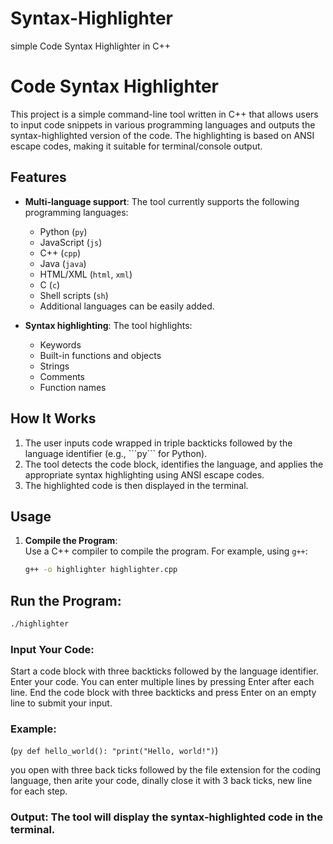 # Syntax-Highlighter
simple Code Syntax Highlighter in C++

# Code Syntax Highlighter

This project is a simple command-line tool written in C++ that allows users to input code snippets in various programming languages and outputs the syntax-highlighted version of the code. The highlighting is based on ANSI escape codes, making it suitable for terminal/console output.

## Features

- **Multi-language support**: The tool currently supports the following programming languages:
  - Python (`py`)
  - JavaScript (`js`)
  - C++ (`cpp`)
  - Java (`java`)
  - HTML/XML (`html`, `xml`)
  - C (`c`)
  - Shell scripts (`sh`)
  - Additional languages can be easily added.

- **Syntax highlighting**: The tool highlights:
  - Keywords
  - Built-in functions and objects
  - Strings
  - Comments
  - Function names

## How It Works

1. The user inputs code wrapped in triple backticks followed by the language identifier (e.g., \```py``` for Python).
2. The tool detects the code block, identifies the language, and applies the appropriate syntax highlighting using ANSI escape codes.
3. The highlighted code is then displayed in the terminal.

## Usage

1. **Compile the Program**:  
   Use a C++ compiler to compile the program. For example, using `g++`:
   ```sh
   g++ -o highlighter highlighter.cpp
   ```
## Run the Program:
```bash
./highlighter
```

### Input Your Code:

Start a code block with three backticks followed by the language identifier.
Enter your code. You can enter multiple lines by pressing Enter after each line.
End the code block with three backticks and press Enter on an empty line to submit your input.

### Example:

(```py
def hello_world():
    "print("Hello, world!")```)

you open with three back ticks followed by the file extension for the coding language, then arite your code, dinally close it with 3 back ticks, new line for each step.

### Output: The tool will display the syntax-highlighted code in the terminal.
